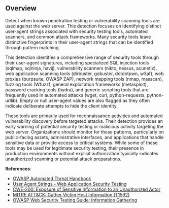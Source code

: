 ## Overview

Detect when known penetration testing or vulnerability scanning tools are used against the web server. This detection focuses on identifying distinct user-agent strings associated with security testing tools, automated scanners, and common attack frameworks. Many security tools leave distinctive fingerprints in their user-agent strings that can be identified through pattern matching.

This detection identifies a comprehensive range of security tools through their user-agent signatures, including specialized SQL injection tools (sqlmap, sqlninja, havij), vulnerability scanners (nikto, nessus, acunetix), web application scanning tools (dirbuster, gobuster, dotdotpwn, w3af), web proxies (burpsuite, OWASP ZAP), network mapping tools (nmap, masscan), fuzzing tools (Wfuzz), general exploitation frameworks (metasploit), password cracking tools (hydra), and generic scripting tools that are frequently used in automated attacks (wget, curl, python-requests, python-urllib). Empty or null user-agent values are also flagged as they often indicate deliberate attempts to hide the client identity.

These tools are primarily used for reconnaissance activities and automated vulnerability discovery before targeted attacks. Their detection provides an early warning of potential security testing or malicious activity targeting the web server. Organizations should monitor for these patterns, particularly on public-facing assets, administrative interfaces, and applications that handle sensitive data or provide access to critical systems. While some of these tools may be used for legitimate security testing, their presence in production environments without explicit authorization typically indicates unauthorized scanning or potential attack preparations.

**References**:
- [OWASP Automated Threat Handbook](https://owasp.org/www-project-automated-threats-to-web-applications/)
- [User Agent Strings - Web Application Security Testing](https://owasp.org/www-project-web-security-testing-guide/latest/4-Web_Application_Security_Testing/01-Information_Gathering/03-Review_Webserver_Metafiles_for_Information_Leakage)
- [CWE-200: Exposure of Sensitive Information to an Unauthorized Actor](https://cwe.mitre.org/data/definitions/200.html)
- [MITRE ATT&CK: Gather Victim Host Information (T1592)](https://attack.mitre.org/techniques/T1592/)
- [OWASP Web Security Testing Guide: Information Gathering](https://owasp.org/www-project-web-security-testing-guide/latest/4-Web_Application_Security_Testing/01-Information_Gathering/) 